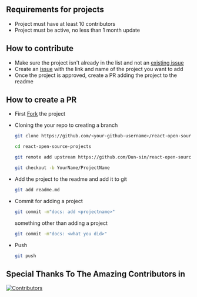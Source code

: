 ## Requirements for projects
- Project must have at least 10 contributors
- Project must be active, no less than 1 month update

## How to contribute
- Make sure the project isn't already in the list and not an [existing issue](https://github.com/Dun-sin/react-open-source-projects/issues)
- Create an [issue](https://github.com/Dun-sin/react-open-source-projects/issues/new/choose) with the link and name of the project you want to add
- Once the project is approved, create a PR adding the project to the readme

## How to create a PR
- First [Fork](https://github.com/Dun-sin/react-open-source-projects/fork) the project
- Cloning the your repo to creating a branch
  ```bash
  git clone https://github.com/<your-github-username>/react-open-source-projects
  ```
  ```bash
  cd react-open-source-projects
  ```
  ```bash
  git remote add upstream https://github.com/Dun-sin/react-open-source-projects.git
  ```
  ```bash
  git checkout -b YourName/ProjectName
  ```
  
- Add the project to the readme and add it to git
  ```bash
  git add readme.md
  ```
- Commit
  for adding a project
  ```bash
  git commit -m"docs: add <projectname>"
  ```
  something other than adding a project
  ```bash
  git commit -m"docs: <what you did>"
  ```
- Push
  ```bash
  git push
  ```
  
## Special Thanks To The Amazing Contributors in
[![Contributors](https://contrib.rocks/image?repo=Dun-sin/react-open-source-projects)](https://github.com/Dun-sin/react-open-source-projects/graphs/contributors)

